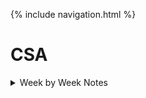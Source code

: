 {% include navigation.html %}

# CSA

<details>
<summary>Week by Week Notes</summary>

<Details>
<summary>Week 1</summary>

## Week 1 - [Ticket](https://github.com/Chris-Ru/Chris-Ru.github.io/issues/2)

### (TPT) Study Group Challenge 1

Challenges:
    0. Sub-menu separates assignments into weeks.
    1. Add and delete elements in a queue.
    2. Merge 2 queues into an ordered fashion.
    3. Reverse a queue using a stack.

### [Tri 3: Tech Talk 1: Linked Lists Part 2](https://github.com/nighthawkcoders/nighthawk_csa/wiki/Tri-3:-Tech-Talk-1:-Linked-Lists-Part-2)

Linked List - Connects Objects to each other

```Java
import java.util.LinkedList;

LinkedList<String> myLinkedList = new LinkedList<String>();
myLinkedList.add("Above");
myLinkedList.add("Blob");
System.out.println(myLinkedList);
```



Generic T - Putting a Class inside an Array? {}

Iterable Interface - For each loop through... a Linked List?

Queue - Built on top of a List (FIRST IN FIRST OUT)
* (processes this one ->) above -> blob -> cup -> drip -> john -> leek -> nay -> ro -> wee -> null (<- add stuff here)
  * To add elements, add to head (queuing)
  * To delete elements, remove from tail (dequeue)

Stack - Also built on top of a List (LAST IN FIRST OUT)
* above (<- processes this one, new elements are also added here, like a stack of plates)
  * blob
  * cup
  * drip
  * john
  * leek
  * nay
  * ro
  * wee

Challenge 2 Hint: dequeue and requeue

nil - null


implements vs. extends
* 'implements' has no definition? usually from interface
  * extends

Generic T - You can put whatever data type you wish into the LinkedList. Once a data type is put in, the entire LinkedList becomes (uses) that data type.
```Java
public class Queue<T> implements Iterable<T> {
    LinkedList<T> head, tail;
    // Rest of implementation not shown...
}
```

Double sided Linked List
* Previous Node
  * and Next Node
  * null <- above <-> blob <-> cup -> null


</Details>









<Details>
<summary>Week 2</summary>

## Week 2 - [Ticket](https://github.com/Chris-Ru/Chris-Ru.github.io/issues/3)

### (TPT) Study Group Challenge 2

Assignment:
1. Build a calculator to process expressions and ultimately change RPN to a calculation.
   1. Build in Power of operator ^: 2 ^ 1 = 2, 2 ^ 2 = 4, 2 ^ 3 = 8
   2. Extra credit. Build variable assignment and evaluation into your expressions (a = 2; a + 1).
   3. Extra credit. Investigate Wikipedia article and pseudo code and try adding a SQRT(). Try building Pythagoras expression.

### [Tri 3: Tech Talk 2: Calculator](https://github.com/nighthawkcoders/nighthawk_csa/wiki/Tri-3:-Tech-Talk-2:-Calculator)

Math Symbols:
* PEMDAS, each operator has its own precedence (priority)
  * Add exponent ^ operator with priority 3
```Java
// Helper definition for supported operators
    private final Map<String, Integer> OPERATORS = new HashMap<>();
    {
        // Map<"token", precedence> 
        OPERATORS.put("*", 3);
        OPERATORS.put("/", 3);
        OPERATORS.put("%", 3);
        OPERATORS.put("+", 4);
        OPERATORS.put("-", 4);
    }
```

Math Original Expression (String):
```Java
2 + 2
4 * 6 + 3
5 + 1 * 8
(7 + 5) * 9
```

Tokenization (Array):
```Java
[2, +, 2]
[4, *, 6, +, 3]
[5, +, 1, *, 8]
[(, 7, +, 5, ), *, 9]
```

Reverse Polish Notation (Array, works well with Stack):
```Java
[2, 2, +]
[4, 6, *, 3, +]
[5, 1, 8, *, +]
[7, 5, +, 9, *]
```

[Youtube Video](https://www.youtube.com/watch?v=Wz85Hiwi5MY)
* Sorting the values within the Reverse Polish Notation arrayList
    * Is it an operator (+ - * / %)?
        * Is the existing operator of greater precedence?
            * Push to Stack
        * Else
            * Pop out operator underneath
            * Push to Stack
            * Push the popped operator back to Stack
    * Is it a seperator (" ")?
        * Skip it
    * Is it a number (1 2 3 4 5)?
        * Put it in a Queue

Result (Double):
```Java
4.0
27.0
13.0
108.0
```


### Challenge #1 + #2 + #4: RPN To Result, Power, Square Root
Calculator.java
```Java
public class Calculator {

    ...

    // Helper definition for supported operators
    private final Map<String, Integer> OPERATORS = new HashMap<>();
    {
        // Map<"token", precedence>
        OPERATORS.put("∜", 2);
        OPERATORS.put("∛", 2);
        OPERATORS.put("√", 2);
        OPERATORS.put("^", 2);
        OPERATORS.put("*", 3);
        OPERATORS.put("/", 3);
        OPERATORS.put("%", 3);
        OPERATORS.put("+", 4);
        OPERATORS.put("-", 4);
    }
    
    ...
    
    // Takes RPN and produces a final result
    private void rpnToResult()
    {
        // stack is used to hold calculation while using RPN rules for calculation
        Stack stack = new Stack();

        // reverse_polish is processed and ultimately used to produce final result
        for (String token : this.reverse_polish)
        {
            // If the token is a number push it onto the stack
            if (!isOperator(token))
            {
                stack.push(token);
            }
            else
            {
                // Pop the two top entries
                Double operand1 = Double.valueOf( (String)stack.pop() );
                Double operand0 = Double.valueOf( (String)stack.pop() );

                // Calculate intermediate results
                Double result;
                switch (token) {    // token is the operator
                    case "+":
                        result = operand0 + operand1;
                        break;
                    case "-":
                        result = operand0 - operand1;
                        break;
                    case "*":
                        result = operand0 * operand1;
                        break;
                    case "/":
                        result = operand0 / operand1;
                        break;
                    case "%":
                        result = operand0 % operand1;
                        break;
                    case "^":
                        result = Math.pow(operand0, operand1);
                        break;
                    
                    default:    //  replace this code with errors
                        result = 0.0;
                }

                // Push intermediate result back onto the stack
                stack.push( String.valueOf( result ));
            }
        }
        // Pop final result and set as final result for expression
        this.result = Double.valueOf((String)stack.pop());
    }
    
    ...
}
```

Called Variables initialized at beginning of file
```Java
    private static int a = 64;
    private static int b = 256;
    private static int c = 729;
    private static int d = 6561;
    private static int e = 8281;
    private static int p = 1;
    private static int q = 2;
    private static int r = 3;
    private static int s = 4;
    private static int t = 5;
    private static int u = 8;
    private static int v = 100;
    private static int w = 200;
    private static int x = 300;
    private static double y = 100.2;
    private static double z = 99.3;
```

CalculatorTester.java
```Java
        // GIVEN
        Calculator simpleMath = new Calculator(v + " + " + w + " * " + r);
        System.out.println("Simple Math\n" + simpleMath + "\n");

        Calculator parenthesisMath = new Calculator("(" + v + " + " + w + ")" + " * " + r);
        System.out.println("Parenthesis Math\n" + parenthesisMath + "\n");


        Calculator fractionMath = new Calculator(y + " - " +  z);
        System.out.println("Fraction Math\n" + fractionMath + "\n");


        Calculator moduloMath = new Calculator(x + " % " + w);
        System.out.println("Modulo Math\n" + moduloMath + "\n");


        Calculator divisionMath = new Calculator(x + " / " + w);
        System.out.println("Division Math\n" + divisionMath + "\n");


        Calculator multiplicationMath = new Calculator(x + " * " + w);
        System.out.println("Multiplication Math\n" + multiplicationMath + "\n");


        Calculator allMath = new Calculator(w + " % " + x + " + " + t + " + " + x + " / " + w + " + " + p + " * " + v);
        System.out.println("All Math\n" + allMath + "\n");

        
        Calculator allMath2 = new Calculator(w + " % " + "(" + x + " + " + t + " + " + x + ") " + "/ " + w + " + " + p + " * " + v);
        System.out.println("All Math2\n" + allMath2 + "\n");


        Calculator allMath3 = new Calculator(w + " % " + "(" + x + " + " + t + " + " + x + ")" + " / " + w + " + " + p + " * " + v);
        System.out.println("All Math3\n" + allMath3 + "\n" + "\n" + "\n");


        // EXPONENTIALS

        Calculator exp1Math = new Calculator(q + " ^ " +  p);
        System.out.println("Exponential Math\n" + exp1Math + "\n");
        

        Calculator exp2Math = new Calculator(q + " ^ " +  q);
        System.out.println("Exponential Math\n" + exp2Math + "\n");
        

        Calculator exp3Math = new Calculator(q + " ^ " +  r);
        System.out.println("Exponential Math\n" + exp3Math + "\n");
        

        Calculator exp4Math = new Calculator(u + " ^ " +  s);
        System.out.println("Exponential Math\n" + exp4Math + "\n" + "\n" + "\n");
```

</Details>
</details>